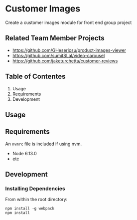 # Customer Images
Create a customer images module for front end group project

## Related Team Member Projects
* https://github.com/GHesericsu/product-images-viewer
* https://github.com/sumitSLal/video-carousel
* https://github.com/jaketurchetta/customer-reviews

## Table of Contentes
1. Usage
2. Requirements
3. Development

## Usage

## Requirements
An `nvmrc` file is included if using nvm.
* Node 6.13.0
* etc

## Development
### Installing Dependencies
From within the root directory:
```#!/bin/bash
npm install -g webpack
npm install
```
